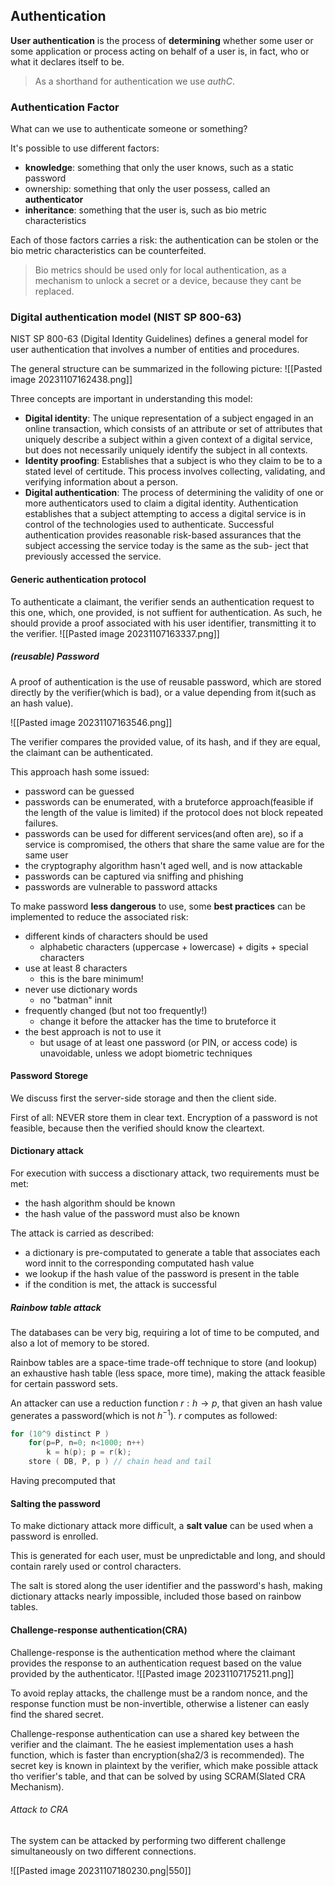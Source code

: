 ## Authentication
**User authentication** is the process of **determining** whether some user or some application or process acting on behalf of a user is, in fact, who or what it declares itself to be.

> As a shorthand for authentication we use *authC*.
### Authentication Factor
What can we use to authenticate someone or something?

It's possible to use different factors:
- **knowledge**: something that only the user knows, such as a static password
- ownership: something that only the user possess, called an **authenticator**
- **inheritance**: something that the user is, such as bio metric characteristics

Each of those factors carries a risk: the authentication can be stolen or the bio metric characteristics can be counterfeited.

> Bio metrics should be used only for local authentication, as a mechanism to unlock a secret or a device, because they cant be replaced.
### Digital authentication model (NIST SP 800-63)
NIST SP 800-63 (Digital Identity Guidelines) defines a general model for user authentication that involves a number of entities and procedures.

The general structure can be summarized in the following picture:
![[Pasted image 20231107162438.png]]

Three concepts are important in understanding this model:
- **Digital identity**: The unique representation of a subject engaged in an online transaction, which consists of an attribute or set of attributes that uniquely describe a subject within a given context of a digital service, but does not necessarily uniquely identify the subject in all contexts.
- **Identity proofing**: Establishes that a subject is who they claim to be to a stated level of certitude. This process involves collecting, validating, and verifying information about a person.
- **Digital authentication**: The process of determining the validity of one or more authenticators used to claim a digital identity. Authentication establishes that a subject attempting to access a digital service is in control of the technologies used to authenticate. Successful authentication provides reasonable risk-based assurances that the subject accessing the service today is the same as the sub- ject that previously accessed the service.

#### Generic authentication protocol
To authenticate a claimant, the verifier sends an authentication request to this one, which, one provided, is not suffient for authentication. As such, he should provide a proof associated with his user identifier, transmitting it to the verifier.
![[Pasted image 20231107163337.png]]
##### (reusable) Password
A proof of authentication is the use of reusable password, which are stored directly by the verifier(which is bad), or a value depending from it(such as an hash value).

![[Pasted image 20231107163546.png]]

The verifier compares the provided value, of its hash, and if they are equal, the claimant can be authenticated.

This approach hash some issued:
- password can be guessed
- passwords can be enumerated, with a bruteforce approach(feasible if the length of the value is limited) if the protocol does not block repeated failures.
- passwords can be used for different services(and often are), so if a service is compromised, the others that share the same value are for the same user
- the cryptography algorithm hasn't aged well, and is now attackable
- passwords can be captured via sniffing and phishing
- passwords are vulnerable to password attacks

To make password **less dangerous** to use, some **best practices** can be implemented to reduce the associated risk:
- different kinds of characters should be used
	- alphabetic characters (uppercase + lowercase) + digits + special characters
- use at least 8 characters
	- this is the bare minimum!
- never use dictionary words
	- no "batman" innit
-  frequently changed (but not too frequently!)
	- change it before the attacker has the time to bruteforce it
- the best approach is not to use it
	- but usage of at least one password (or PIN, or access code) is unavoidable, unless we adopt biometric techniques

#### Password Storege
We discuss first the server-side storage and then the client side.

First of all: NEVER store them in clear text.
Encryption of a password is not feasible, because then the verified should know the cleartext.

#### Dictionary attack
For execution with success a disctionary attack, two requirements must be met:
- the hash algorithm should be known
- the hash value of the password must also be known

The attack is carried as described:
- a dictionary is pre-computated to generate a table that associates each word innit to the corresponding computated hash value
- we lookup if the hash value of the password is present in the table
- if the condition is met, the attack is successful
##### Rainbow table attack
The databases can be very big, requiring a lot of time to be computed, and also a lot of memory to be stored.

Rainbow tables are a space-time trade-off technique to store (and lookup) an exhaustive hash table (less space, more time), making the attack feasible for certain password sets.

An attacker can use a reduction function $r:h\to p$, that given an hash value generates a password(which is not $h^{-1}$). $r$ computes as followed:
```c
for (10^9 distinct P )
	for(p=P, n=0; n<1000; n++)
		k = h(p); p = r(k);
	store ( DB, P, p ) // chain head and tail
```

Having precomputed that

#### Salting the password
To make dictionary attack more difficult, a **salt value** can be used when a password is enrolled.

This is generated for each user, must be unpredictable and long, and should contain rarely used or control characters.

The salt is stored along the user identifier and the password's hash, making dictionary attacks nearly impossible, included those based on rainbow tables.
#### Challenge-response authentication(CRA)
Challenge-response is the authentication method where the claimant provides the response to an authentication request based on the value provided by the authenticator.
![[Pasted image 20231107175211.png]]

To avoid replay attacks, the challenge must be a random nonce, and the response function must be non-invertible, otherwise a listener can easly find the shared secret.


Challenge-response authentication can use a shared key between the verifier and the claimant. The he easiest implementation uses a hash function, which is faster than encryption(sha2/3 is recommended). The secret key is known in plaintext by the verifier, which make possible attack tho verifier's table, and that can be solved by using SCRAM(Slated CRA Mechanism).
###### Attack to CRA
The system can be attacked by performing two different challenge simultaneously on two different connections.

![[Pasted image 20231107180230.png|550]]


